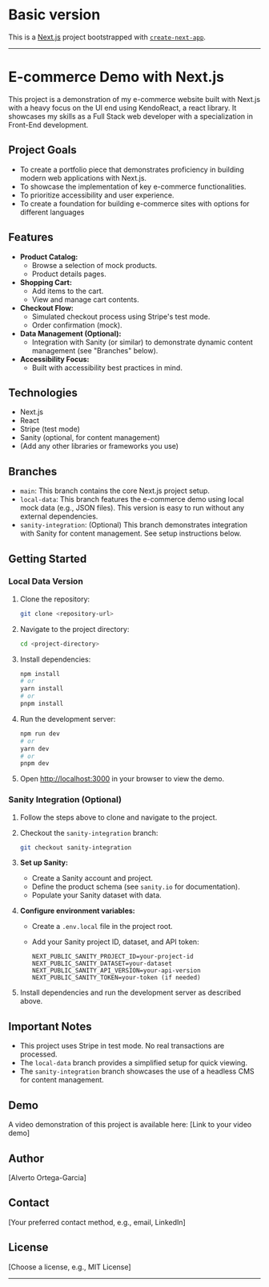 # Basic version

This is a [Next.js](https://nextjs.org) project bootstrapped with [`create-next-app`](https://nextjs.org/docs/app/api-reference/cli/create-next-app).


---
# E-commerce Demo with Next.js

This project is a demonstration of my e-commerce website built with Next.js with a heavy focus on the UI end using KendoReact, a react library. It showcases my skills as a Full Stack web developer with a specialization in Front-End development.

## Project Goals

* To create a portfolio piece that demonstrates proficiency in building modern web applications with Next.js.
* To showcase the implementation of key e-commerce functionalities.
* To prioritize accessibility and user experience.
* To create a foundation for building e-commerce sites with options for different languages

## Features

* **Product Catalog:**
    * Browse a selection of mock products.
    * Product details pages.
* **Shopping Cart:**
    * Add items to the cart.
    * View and manage cart contents.
* **Checkout Flow:**
    * Simulated checkout process using Stripe's test mode.
    * Order confirmation (mock).
* **Data Management (Optional):**
    * Integration with Sanity (or similar) to demonstrate dynamic content management (see "Branches" below).
* **Accessibility Focus:**
    * Built with accessibility best practices in mind.

## Technologies

* Next.js
* React
* Stripe (test mode)
* Sanity (optional, for content management)
* (Add any other libraries or frameworks you use)

## Branches

* `main`: This branch contains the core Next.js project setup.
* `local-data`: This branch features the e-commerce demo using local mock data (e.g., JSON files). This version is easy to run without any external dependencies.
* `sanity-integration`: (Optional) This branch demonstrates integration with Sanity for content management. See setup instructions below.

## Getting Started

### Local Data Version

1.  Clone the repository:

    ```bash
    git clone <repository-url>
    ```

2.  Navigate to the project directory:

    ```bash
    cd <project-directory>
    ```

3.  Install dependencies:

    ```bash
    npm install
    # or
    yarn install
    # or
    pnpm install
    ```

4.  Run the development server:

    ```bash
    npm run dev
    # or
    yarn dev
    # or
    pnpm dev
    ```

5.  Open [http://localhost:3000](http://localhost:3000) in your browser to view the demo.

### Sanity Integration (Optional)

1.  Follow the steps above to clone and navigate to the project.
2.  Checkout the `sanity-integration` branch:

    ```bash
    git checkout sanity-integration
    ```

3.  **Set up Sanity:**
    * Create a Sanity account and project.
    * Define the product schema (see `sanity.io` for documentation).
    * Populate your Sanity dataset with data.
4.  **Configure environment variables:**
    * Create a `.env.local` file in the project root.
    * Add your Sanity project ID, dataset, and API token:

        ```
        NEXT_PUBLIC_SANITY_PROJECT_ID=your-project-id
        NEXT_PUBLIC_SANITY_DATASET=your-dataset
        NEXT_PUBLIC_SANITY_API_VERSION=your-api-version
        NEXT_PUBLIC_SANITY_TOKEN=your-token (if needed)
        ```

5.  Install dependencies and run the development server as described above.

## Important Notes

* This project uses Stripe in test mode. No real transactions are processed.
* The `local-data` branch provides a simplified setup for quick viewing.
* The `sanity-integration` branch showcases the use of a headless CMS for content management.

## Demo

A video demonstration of this project is available here: \[Link to your video demo]

## Author

\[Alverto Ortega-Garcia]

## Contact

\[Your preferred contact method, e.g., email, LinkedIn]

## License

\[Choose a license, e.g., MIT License]

---
